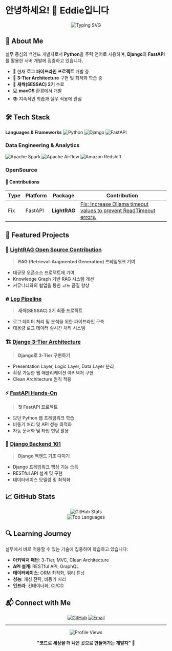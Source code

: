 # 안녕하세요! 👋 Eddie입니다

<div align="center">
  <img src="https://readme-typing-svg.herokuapp.com?font=Fira+Code&pause=1000&color=F7F7F7&width=435&lines=Backend+Developer;Python+%7C+Django+%7C+FastAPI;Building+Scalable+Solutions" alt="Typing SVG" />
</div>

## 🚀 About Me

실무 중심의 백엔드 개발자로서 **Python**을 주력 언어로 사용하며, **Django**와 **FastAPI**를 활용한 서버 개발에 집중하고 있습니다. 

- 🔭 현재 **로그 파이프라인 프로젝트** 개발 중
- 🌱 **3-Tier Architecture** 구현 및 최적화 학습 중
- 💼 **새싹(SESSAC) 2기** 수료
- 💻 **macOS** 환경에서 개발
- 📚 지속적인 학습과 실무 적용에 관심

## 🛠️ Tech Stack

**Languages & Frameworks**
![Python](https://img.shields.io/badge/Python-3776AB?style=for-the-badge&logo=python&logoColor=white)
![Django](https://img.shields.io/badge/Django-092E20?style=for-the-badge&logo=django&logoColor=white)
![FastAPI](https://img.shields.io/badge/FastAPI-009688?style=for-the-badge&logo=FastAPI&logoColor=white)

### Data Engineering & Analytics
![Apache Spark](https://img.shields.io/badge/Apache%20Spark-E25A1C?style=for-the-badge&logo=apachespark&logoColor=white)
![Apache Airflow](https://img.shields.io/badge/Apache%20Airflow-017CEE?style=for-the-badge&logo=apacheairflow&logoColor=white)
![Amazon Redshift](https://img.shields.io/badge/Amazon%20Redshift-8C4FFF?style=for-the-badge&logo=amazonredshift&logoColor=white)


### OpenSource
#### 🌟 Contributions

| Type | Platform | Package | Contribution |
|------|----------|---------|-------------|
| Fix | FastAPI | **LightRAG** | [Fix: Increase Ollama timeout values to prevent ReadTimeout errors.](https://github.com/HKUDS/LightRAG/pull/1643) |


## 📂 Featured Projects

### 🌟 [LightRAG Open Source Contribution](https://github.com/HKUDS/LightRAG/pull/1643)
> **RAG (Retrieval-Augmented Generation) 프레임워크 기여**
- 대규모 오픈소스 프로젝트에 기여
- Knowledge Graph 기반 RAG 시스템 개선
- 커뮤니티와의 협업을 통한 코드 품질 향상
  
### 🔥 [Log Pipeline](https://github.com/eddiemaru-101/logpipeline)
> **새싹(SESSAC) 2기 최종 프로젝트**
- 로그 데이터 처리 및 분석을 위한 파이프라인 구축
- 대용량 로그 데이터 실시간 처리 시스템

### 🏗️ [Django 3-Tier Architecture](https://github.com/eddiemaru-101/djn_proj)
> **Django로 3-Tier 구현하기**
- Presentation Layer, Logic Layer, Data Layer 분리
- 확장 가능한 웹 애플리케이션 아키텍처 구현
- Clean Architecture 원칙 적용

### ⚡ [FastAPI Hands-On](https://github.com/eddiemaru-101/fastapi-HandsOn)
> **첫 FastAPI 프로젝트**
- 모던 Python 웹 프레임워크 학습
- 비동기 처리 및 API 성능 최적화
- 자동 문서화 및 타입 힌팅 활용

### 🎯 [Django Backend 101](https://github.com/eddiemaru-101/django-backend-101)
> **Django 백엔드 기초 다지기**
- Django 프레임워크 핵심 기능 습득
- RESTful API 설계 및 구현
- 데이터베이스 모델링 및 최적화

## 📈 GitHub Stats

<div align="center">
  <img src="https://github-readme-stats.vercel.app/api?username=eddiemaru-101&show_icons=true&theme=dark&count_private=true" alt="GitHub Stats" />
</div>

<div align="center">
  <img src="https://github-readme-stats.vercel.app/api/top-langs/?username=eddiemaru-101&layout=compact&theme=dark" alt="Top Languages" />
</div>


## 🔍 Learning Journey

실무에서 바로 적용할 수 있는 기술에 집중하여 학습하고 있습니다:

- **아키텍처 패턴**: 3-Tier, MVC, Clean Architecture
- **API 설계**: RESTful API, GraphQL
- **데이터베이스**: ORM 최적화, 쿼리 튜닝
- **성능**: 캐싱 전략, 비동기 처리
- **인프라**: 컨테이너화, CI/CD

## 📬 Connect with Me

<div align="center">
  
[![GitHub](https://img.shields.io/badge/GitHub-181717?style=for-the-badge&logo=github&logoColor=white)](https://github.com/eddiemaru-101)
[![Email](https://img.shields.io/badge/Email-D14836?style=for-the-badge&logo=gmail&logoColor=white)](mailto:your-email@example.com)

</div>

---

<div align="center">
  <img src="https://komarev.com/ghpvc/?username=eddiemaru-101&color=blueviolet&style=flat-square&label=Profile+Views" alt="Profile Views" />
</div>

<div align="center">
  
**"코드로 세상을 더 나은 곳으로 만들어가는 개발자"** 🚀

</div>
